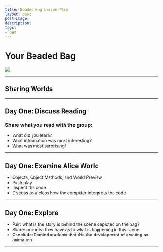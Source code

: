```yaml
---
title: Beaded Bag Lesson Plan
layout: post
post-image:
description:
tags:
- bag
---
```


# Your Beaded Bag

![](https://montanastorytelling.github.io/beaded-bag-trainings/assets/images/Beaded-Bag-Starter-Screenshot.jpg)

---

## Sharing Worlds

---

## Day One: Discuss Reading

### Share what you read with the group:

* What did you learn?​
* What information was most interesting?​
* What was most surprising?

---

## Day One: Examine Alice World

* Objects, Object Methods, and World Preview
* Push play
* Inspect the code
* Discuss as a class how the computer interprets the code

---

## Day One: Explore

* Pair: what is the story is behind the scene depicted on the bag?
* Share: one idea they have as to what is happening in this scene
* Conclude: Remind students that this the development of creating an animation

---